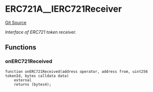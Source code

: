 # ERC721A__IERC721Receiver
[Git Source](https://github.com/thrackle-io/rules-protocol/blob/63b22fe4cc7ce8c74a4c033635926489351a3581/src/token/ProtocolERC721A.sol)

*Interface of ERC721 token receiver.*


## Functions
### onERC721Received


```solidity
function onERC721Received(address operator, address from, uint256 tokenId, bytes calldata data)
    external
    returns (bytes4);
```

